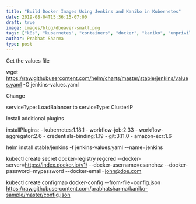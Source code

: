 ```yaml
---
title: "Build Docker Images Using Jenkins and Kaniko in Kubernetes"
date: 2019-08-04T15:36:15-07:00
draft: true
image: images/blog/dbeaver-small.png
tags: ["k8s", "kubernetes", "containers", "docker", "kaniko", "unprivileged"]
author: Prabhat Sharma
type: post
---
```



Get the values file

wget https://raw.githubusercontent.com/helm/charts/master/stable/jenkins/values.yaml -O jenkins-values.yaml

Change 

  serviceType: LoadBalancer
to
  serviceType: ClusterIP

Install additional plugins

  installPlugins:
    - kubernetes:1.18.1
    - workflow-job:2.33
    - workflow-aggregator:2.6
    - credentials-binding:1.19
    - git:3.11.0
    - amazon-ecr:1.6


helm install stable/jenkins -f jenkins-values.yaml --name=jenkins


kubectl create secret docker-registry regcred --docker-server=https://index.docker.io/v1/ --docker-username=csanchez --docker-password=mypassword --docker-email=john@doe.com


kubectl create configmap docker-config --from-file=config.json https://raw.githubusercontent.com/prabhatsharma/kaniko-sample/master/config.json

